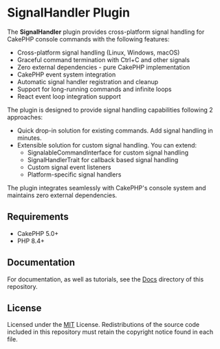 # SignalHandler Plugin

The **SignalHandler** plugin provides cross-platform signal handling for CakePHP console commands with the following features:

* Cross-platform signal handling (Linux, Windows, macOS)
* Graceful command termination with Ctrl+C and other signals
* Zero external dependencies - pure CakePHP implementation
* CakePHP event system integration
* Automatic signal handler registration and cleanup
* Support for long-running commands and infinite loops
* React event loop integration support

The plugin is designed to provide signal handling capabilities following 2 approaches:

* Quick drop-in solution for existing commands. Add signal handling in minutes.
* Extensible solution for custom signal handling. You can extend:
  * SignalableCommandInterface for custom signal handling
  * SignalHandlerTrait for callback based signal handling
  * Custom signal event listeners
  * Platform-specific signal handlers

The plugin integrates seamlessly with CakePHP's console system and maintains zero external dependencies.

## Requirements

* CakePHP 5.0+
* PHP 8.4+

## Documentation

For documentation, as well as tutorials, see the [Docs](docs/Home.md) directory of this repository.

## License

Licensed under the [MIT](http://www.opensource.org/licenses/mit-license.php) License. Redistributions of the source code included in this repository must retain the copyright notice found in each file.
